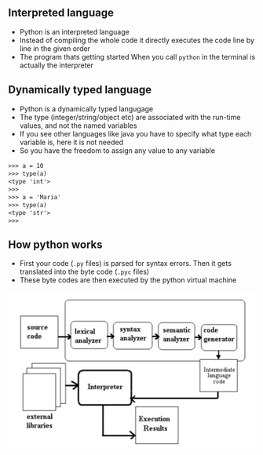 ## Interpreted language ##
* Python is an interpreted language
* Instead of compiling the whole code it directly executes the code line by line in the given order
* The program thats getting started When you call `python` in the terminal is actually the interpreter

## Dynamically typed language ##
* Python is a dynamically typed langugage
* The type (integer/string/object etc) are associated with the run-time values, and not the named variables
* If you see other languages like java you have to specify what type each variable is, here it is not needed
* So you have the freedom to assign any value to any variable

```
>>> a = 10
>>> type(a)
<type 'int'>
>>> 
>>> a = 'Maria'
>>> type(a)
<type 'str'>
>>>
```

## How python works ##
* First your code (`.py` files) is parsed for syntax errors. Then it gets translated into the byte code (`.pyc` files)
* These byte codes are then executed by the python virtual machine

![Python Internals](https://raw.githubusercontent.com/akhilputhiry/python-for-maria/master/images/python-internals.png)

